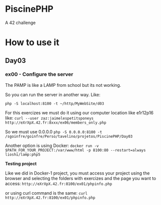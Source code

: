 # PiscinePHP
A 42 challenge

# How to use it

## Day03

### ex00 - Configure the server

The PAMP is like a LAMP from school but its not working.

So you can run the server in another way. Like:

`php -S localhost:8100 -t ~/http/MyWebSite/d03`

For this exercizes we must do it using our computer location like e1r12p16 like: 
`curl --user zaz:jaimelespetitsponeys http://eXrXpX.42.fr:8xxx/ex06/members_only.php`

So we must use 0.0.0.0
`php -S 0.0.0.0:8100 -t /sgoinfre/goinfre/Perso/tavelino/projetos/PiscinePHP/Day03`

Another option is using Docker:
`docker run -v $PATH_FOR_YOUR_PROJECT:/var/www/html -p 8100:80 --restart=always lioshi/lamp:php5`

**Testing project**

Like we did in Docker-1 project, you must access your project using the browser and selecting the folders with exercizes and the page you want to access:
`http://eXrXpX.42.fr:8100/ex01/phpinfo.php`

or using curl command is the same:
`curl http://eXrXpX.42.fr:8100/ex01/phpinfo.php`


